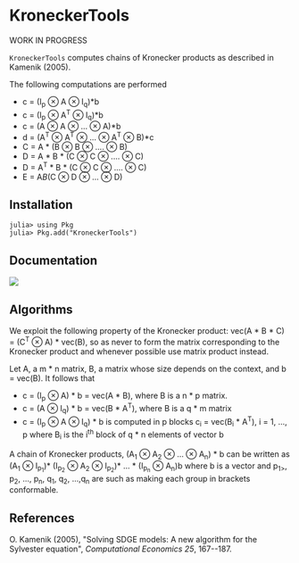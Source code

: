 # KroneckerTools

WORK IN PROGRESS

`KroneckerTools` computes chains of Kronecker
products as described in Kamenik (2005).

The following computations are performed

- c = (I<sub>p</sub> ⊗ A ⊗ I<sub>q</sub>)*b
- c = (I<sub>p</sub> ⊗ A<sup>T</sup> ⊗ I<sub>q</sub>)*b
- c = (A ⊗ A ⊗ ... ⊗ A)*b
- d = (A<sup>T</sup> ⊗ A<sup>T</sup> ⊗ ... ⊗ A<sup>T</sup> ⊗ B)*c
- C = A * (B ⊗ B ⊗ .... ⊗ B)
- D = A * B * (C ⊗ C ⊗ .... ⊗ C)
- D = A<sup>T</sup> * B * (C ⊗ C ⊗ .... ⊗ C) 
- E = A*B*(C ⊗ D ⊗ ... ⊗ D)

## Installation
 ```
 julia> using Pkg
 julia> Pkg.add("KroneckerTools")
 ```
 
## Documentation

[![](https://img.shields.io/badge/docs-dev-blue.svg)](https://DynareJulia.github.io/KroneckerTools.jl/dev/)

## Algorithms

We exploit the following property of the Kronecker product:
vec(A * B * C) = (C<sup>T</sup> ⊗ A) * vec(B), so as never to form the
matrix corresponding to the Kronecker product and whenever possible
use matrix product instead. 

Let A, a m * n matrix, B, a matrix whose size depends on the context, and b = vec(B). It follows that

- c = (I<sub>p</sub> ⊗ A) * b = vec(A * B), where B is a  n * p matrix.
- c = (A ⊗ I<sub>q</sub>) * b = vec(B * A<sup>T</sup>), where B is a q * m matrix
- c = (I<sub>p</sub> ⊗ A ⊗ I<sub>q</sub>) * b is computed in p blocks
c<sub>i</sub> = vec(B<sub>i</sub> * A<sup>T</sup>),  i = 1, ..., p where B<sub>i</sub> is the i<sup>th</sup> block of q * n elements of vector b

A chain of Kronecker products, (A<sub>1</sub> ⊗ A<sub>2</sub> ⊗ ... ⊗
    A<sub>n</sub>) * b can be written as 
    (A<sub>1</sub> ⊗ I<sub>p<sub>1</sub></sub>)*
    (I<sub>p<sub>2</sub></sub> ⊗ A<sub>2</sub> ⊗ I<sub>p<sub>2</sub></sub>)* ... *
        (I<sub>p<sub>n</sub></sub> ⊗ A<sub>n</sub>)b where b is a vector and p<sub>1></sub>, p<sub>2</sub>, ..., p<sub>n</sub>, q<sub>1</sub>, q<sub>2</sub>, ...,q<sub>n</sub> are such as making each group in brackets conformable.      


## References
O. Kamenik (2005), "Solving SDGE models: A new algorithm for the Sylvester
  equation", <i>Computational Economics 25</i>, 167--187.
